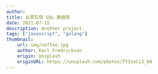 ```yaml
---
author: 
title: 从零实现 SQL 数据库
date: 2021-07-15
description: Another project.
tags: ["javascript", "golang"]
thumbnail: 
    url: img/coffee.jpg
    author: Karl Fredrickson
    origin: Unsplash
    originURL: https://unsplash.com/photos/TYIzeCiZ_60
---
```

